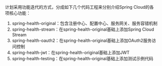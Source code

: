 计划采用功能迭代的方式，分成如下几个代码工程来分别介绍Spring Cloud的各项核心功能：
1. spring-health-original：包含注册中心、配置中心、服务网关、服务容错机制
2. spring-health-stream：在spring-health-original基础上添加Spring Cloud Stream
3. spring-health-oauth2：在spring-health-original基础上添加OAuth2服务访问控制
4. spring-health-jwt：在spring-health-original基础上添加JWT
5. spring-health-testing：在spring-health-original基础上添加测试示例代码
